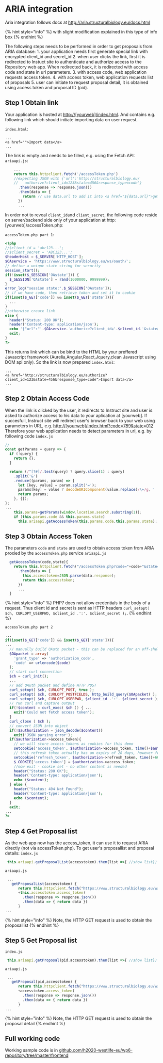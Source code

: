 # ARIA integration

Aria integration follows docs at [http://aria.structuralbiology.eu/docs.html ](http://aria.structuralbiology.eu/docs.html)

{% hint style="info" %}
with slight modification explained in this type of info box
{% endhint %}

The following steps needs to be performed in order to get proposals from ARIA database: 1. your application needs first generate special link with encrypted client\_id and secret\_id 2. when user clicks the link, first it is redirected to Instuct site to authenticate and authorize access to the Repository web app. When redirected back, it is redirected with access code and state in url parameters. 3. with access code, web application requests access token. 4. with access token, web application requests list of proposals 5. user can initiate to request proposal detail, it is obtained using access token and proposal ID \(pid\).

## Step 1 Obtain link

Your application is hosted at [http://\[yourweb\]/index.html](http://[yourweb]/index.html). And contains e.g. following link which should initiate importing data on user request.

`index.html`:

```markup
...
<a href="">Import data</a>
...
```

The link is empty and needs to be filled, e.g. using the Fetch API: `ariaapi.js`:

```javascript
    ...
    return this.httpclient.fetch('/accessToken.php')
    //expecting JSON with {'url':'http://structuralbiology.eu/
    //   authorize?client_id=123&state=456&response_type=code'}
      .then(response => response.json())
      .then(data => {
        return // use data.url to add it into <a href="${data.url}">get access token</a>
      })
      ...
```

In order not to reveal `client_id`and `client_secret`, the following code reside on server/backend side only of your application at http:\[yourweb\]/accessToken.php:

`accessToken.php part 1`:

```php
<?php
//$client_id = 'abc123...';
//$client_secret = 'ABC123...';
$headerHost = $_SERVER['HTTP_HOST'];
$OAservice = 'https://www.structuralbiology.eu/ws/oauth/';
// define a unique state string for security
session_start();
if(!isset($_SESSION['OAstate'])) {
  $_SESSION['OAstate'] = rand(1000000, 9999999);
}
error_log("session state:".$_SESSION['OAstate']);
// if we have code, then retrieve token and set it to cookie
if(isset($_GET['code']) && isset($_GET['state'])){
  ...
}
//otherwise create link
else {
  header("Status: 200 OK");
  header('Content-type: application/json');
  echo '{"url":"'.$OAservice.'authorize?client_id='.$client_id.'&state='.$_SESSION['OAstate'].'&response_type=code"}';
  exit;
}
?>
```

This returns link which can be bind to the HTML by your preffered Javascript framework \(Aurelia,Angular,React,Jquery,clean Javascript using DOM api only\). So the link is now prepared `index.html`:

```markup
...
<a href="http://structuralbiology.eu/authorize?client_id=123&state=456&response_type=code">Import data</a>
...
```

## Step 2 Obtain Access Code

When the link is clicked by the user, it redirects to Instruct site and user is asked to authorize access to his data to your aplication at \[yourweb\]. If succesfull, Instruct site will redirect user's browser back to your web using parameters in URL, e.g. [http://\[yourweb\]/index.html?code=789&state=012](http://[yourweb]/index.html?code=789&state=012) Therefore your web application needs to detect parameters in url, e.g. by following code `index.js`

```javascript
//
const getParams = query => {
  if (!query) {
    return {};
  }

  return (/^[?#]/.test(query) ? query.slice(1) : query)
    .split('&')
    .reduce((params, param) => {
      let [key, value] = param.split('=');
      params[key] = value ? decodeURIComponent(value.replace(/\+/g, ' ')) : '';
      return params;
    }, {});
};
...
    this.params=getParams(window.location.search.substring(1));
    if (this.params.code && this.params.state)
      this.ariaapi.getAccessToken(this.params.code,this.params.state);
```

## Step 3 Obtain Access Token

The parameters `code` and `state` are used to obtain access token from ARIA proxied by the `accessToken.php` service `ariaapi.js`

```javascript
  getAccessToken(code,state){
    return this.httpclient.fetch("/accessToken.php?code="+code+"&state="+state)
      .then(data => {
        this.accesstoken=JSON.parse(data.response);
        return this.accesstoken;
      })
      ...
  }
```

{% hint style="info" %}
PHP7 does not allow credentials in the body of a request. Thus client id and secret is sent as HTTP headers `curl_setopt( $ch, CURLOPT_USERPWD, $client_id .':'. $client_secret );`.
{% endhint %}

`accessToken.php part 2`

```php
...
if(isset($_GET['code']) && isset($_GET['state'])){
...
  // manually build OAuth packet - this can be replaced for an off-shelf solution
  $OApacket = array(
    'grant_type' => 'authorization_code',
    'code' => urlencode($code)
  );
  // start curl connection
  $ch = curl_init();
  ...
  // add OAuth packet and define HTTP POST
  curl_setopt( $ch, CURLOPT_POST, true );
  curl_setopt( $ch, CURLOPT_POSTFIELDS, http_build_query($OApacket) );
  curl_setopt( $ch, CURLOPT_USERPWD, $client_id .':'. $client_secret );
  // run curl and capture output
  if(!$content = curl_exec( $ch )) { ...
    exit('Could not fetch access token');
  }
  curl_close ( $ch );
  // convert JSON into object
  if(!$authorization = json_decode($content))
    exit('JSON parsing error');
  if($authorization->access_token){
    // we will store access tokens as cookies for this demo
    setcookie('access_token', $authorization->access_token, time()+$authorization->expires_in);
    // this refresh token actually has an expiry of 28 days, however for the demo it's useful to expire within a single day
    setcookie('refresh_token', $authorization->refresh_token, time()+60*60*24*1);
    $_COOKIE['access_token'] = $authorization->access_token;
    //now exit - cookie set - no other content is needed
    header("Status: 200 OK");
    header('Content-type: application/json');
    echo ($content);
  } else {
    header("Status: 404 Not Found");
    header('Content-type: application/json');
    echo ($content);
  }
  exit;
...
?>
```

## Step 4 Get Proposal list

As the web app now has the access\_token, it can use it to request ARIA directly \(not via accessToken.php\). To get user's proposallist and proposal details: `index.js`

```javascript
 this.ariaapi.getProposalList(accesstoken).then(list =>{ //show list})
```

`ariaapi.js`

```javascript
 ...
   getProposalList(accesstoken) {
      return this.httpclient.fetch("https://www.structuralbiology.eu/ws/oauth/proposallist?access_token="
      +this.accesstoken.access_token)
        .then(response => response.json())
        .then(data => { return data })
      }
...
```

{% hint style="info" %}
Note, the HTTP GET request is used to obtain the proposallist
{% endhint %}

## Step 5 Get Proposal list

`index.js`

```javascript
 this.ariaapi.getProposal(pid,accesstoken).then(list =>{ //show list})
```

`ariaapi.js`

```javascript
 ...
   getProposal(pid,accesstoken) {
      return this.httpclient.fetch("https://www.structuralbiology.eu/ws/oauth/proposal?pid="+ pid+"&access_token="
      +accesstoken.access_token)
        .then(response => response.json())
        .then(data => { return data })
      }
...
```

{% hint style="info" %}
Note, the HTTP GET request is used to obtain the proposal detail
{% endhint %}

## Full working code

Working sample code is in [github.com/h2020-westlife-eu/wp6-repository/tree/master/frontend](https://github.com/h2020-westlife-eu/wp6-repository/tree/master/frontend)

